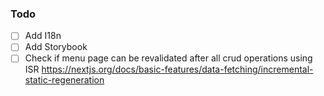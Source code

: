 ### Todo

-   [ ] Add I18n
-   [ ] Add Storybook
-   [ ] Check if menu page can be revalidated after all crud operations using ISR https://nextjs.org/docs/basic-features/data-fetching/incremental-static-regeneration
